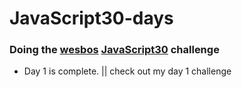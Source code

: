 # JavaScript30-days

  ### Doing the [wesbos](https://https://wesbos.com) [JavaScript30](https://javascript30.com/) challenge 
  * Day 1 is complete.  || check out my day 1 challenge
